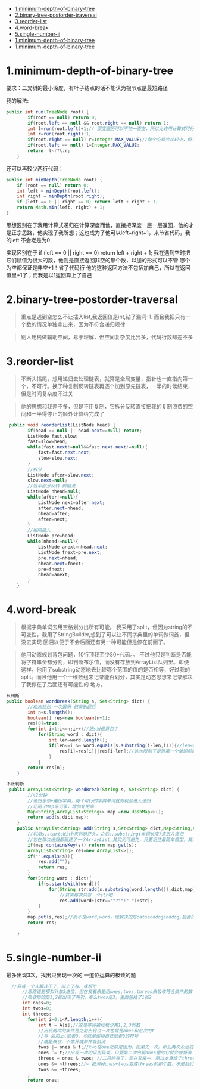 - [1.minimum-depth-of-binary-tree](#1.minimumdepthofbinarytree)
- [2.binary-tree-postorder-traversal](#2.binary-tree-postorder-traversal)
- [3.reorder-list](#3.reorder-list)
- [4.word-break](#4.word-break)
- [5.single-number-ii](#5.single-number-ii)
- [1.minimum-depth-of-binary-tree](#1.minimum-depth-of-binary-tree)
- [1.minimum-depth-of-binary-tree](#1.minimum-depth-of-binary-tree)

# 1.minimum-depth-of-binary-tree
要求：二叉树的最小深度，有叶子结点的话不能认为根节点是最短路径

我的解法:
```java
public int run(TreeNode root) {
        if(root == null) return 0;
        if(root.left == null && root.right == null) return 1;
        int l=run(root.left)+1;// 深度遍历可以不怕一直左，所以允许用计算式可行
        int r=run(root.right)+1;
        if(root.right == null) r=Integer.MAX_VALUE;//每个空都会比较小，但不可取
        if(root.left == null) l=Integer.MAX_VALUE;
        return  l<r?l:r;
    }
```

还可以再较少两行代码：
```java
public int minDepth(TreeNode root) {
    if (root == null) return 0;
    int left = minDepth(root.left);
    int right = minDepth(root.right);
    if (left == 0 || right == 0) return left + right + 1;
    return Math.min(left, right) + 1;
}
```
思想区别在于我用计算式递归在计算深度而他，直接把深度一层一层返回，他的才是正宗思路，他实现了我所想；这也成为了他可以left+right+1，来节省代码，我的left
不会老是为0

实现区别在于 if (left == 0 || right == 0) return left + right + 1;  我在遇到空时把它们赋值为很大的数，他则是直接返回非空的那个数，以加的形式可以不管
哪个为空都保证是非空+1！省了代码行   他的这种返回方法不包括加自己，所以在返回值里+1了；而我是以1返回算上了自己

# 2.binary-tree-postorder-traversal
> 重点是遇到空怎么不让插入list,我返回值是int,钻了漏洞-1. 而且我把只有一个数的情况单独拿出来，因为不符合递归规律

> 别人用栈做辅助空间，易于理解，但空间复杂度比我多，代码行数却差不多

# 3.reorder-list
> 不断头插尾，想用递归去处理链表，就算是全局变量，指针也一直指向第一个，不可行。换了种复制反转链表再逐个加到原先链表，一半的时候结束，但是时间复杂度不过关

> 他的思想和我差不多，但是不用复制，它拆分反转直接把我的复制浪费的空间和一半得停止的额外计算给完成了

```java
 public void reorderList(ListNode head) {
        if(head == null || head.next==null) return;
        ListNode fast,slow;
        fast=slow=head;
        while(fast.next!=null&&fast.next.next!=null){
            fast=fast.next.next;
            slow=slow.next;
        }
        //拆分
        ListNode after=slow.next;
        slow.next=null;
        //后半部分反转 前插法
        ListNode nhead=null;
        while(after!=null){
            ListNode next=after.next;
            after.next=nhead;
            nhead=after;
            after=next;
        }
        //相隔插入
        ListNode pre=head;
        while(nhead!=null){
            ListNode anext=nhead.next;
            ListNode fnext=pre.next;
            pre.next=nhead;
            nhead.next=fnext;
            pre=fnext;
            nhead=anext;
        }
    }
   ```

# 4.word-break
> 根据字典单词去用空格划分出所有可能。  我采用了split，但因为string的不可变性，我用了StringBuilder,想到了可以让不同字典里的单词做词首，但没去实现
回溯以便于不会后面还有另一种可能但是停在前面了。

> 他用动态规划背包问题，10行顶我至少30+代码。。  不过他只是判断是否能将字符串全都分割，即判断布尔值，而没有存放到ArrayList队列里。即便这样，他用了substring动态地去比较哪个范围的值的是否相等，好过我的split。而且他用一个一维数组来记录能否划分，其实是动态思想来记录解决了我停在了后面还有可能性的
地方。
```java
只判断
public boolean wordBreak(String s, Set<String> dict) {
        //动态规划 一次遍历 记录到最后
        int n=s.length();
        boolean[] res=new boolean[n+1];
        res[0]=true;
        for(int i=1;i<=n;i++)//把s当做背包？
            for(String word : dict){
                int len=word.length();
                if(len<=i && word.equals(s.substring(i-len,i))){//len<= 把一些可能的小分子计算在内了
                    res[i]=res[i]||res[i-len];//这也限制了是否第一个单词前面有无剩余
                }
            }
        return res[n];
    }
```
```java
不止判断
 public ArrayList<String> wordBreak(String s, Set<String> dict) {
        //42分钟
        //递归思想+遍历字典，每个可行的字典单词就有机会进入递归
        //还用了Map来记录，增加复用率
        Map<String,ArrayList<String>> map =new HashMap<>();
        return add(s,dict,map);
    }
    public ArrayList<String> add(String s,Set<String> dict,Map<String,ArrayList<String>> map){
        //利用s.startsWith来判断开头，之后s.substring(单词长度)来进入递归
        //它在每次递归都新建了一个ArrayList,其实无可避免，只要记住最简单模型，其余的消耗都是必须的
        if(map.containsKey(s)) return map.get(s);
        ArrayList<String> res=new ArrayList<>();
        if("".equals(s)){
            res.add("");
            return res;
        }
        for(String word : dict){
            if(s.startsWith(word)){
                for(String str:add(s.substring(word.length()),dict,map))
                    //其实每次只有一个str吧
                    res.add(word+(str==""?"":" ")+str);
            }
        }
        map.put(s,res);//而不是word,word，他解决的是catsanddoganddog,后面的anddog直接拿
        return res;
        
    }
 ```
# 5.single-number-ii
最多出现3次，找出只出现一次的  一道位运算的极致的题
```java
  //异或一个人解决不了，叫上了与、或帮忙
      //思路说是模拟计数3进位，但在我看来是用ones,twos,threes来吸收符合条件的数
      //吸收指的是1,2都出现了两次，那么twos是3，里面包括了1和2
      int ones=0;
      int twos=0;
      int threes;
        for(int i=0;i<A.length;i++){
            int t = A[i];//这是等待被垃圾分类1,2,3的数
            //出现两次的条件是之前出现过一次也就是ones和这次的t
            //与 会加上t或者0，与就是保持自己或者0的符号
            //或是兼容，不像异或那样会抵消
            twos |= ones & t;//two在one之前是因为，如果先一次，那么两次永远成功
            ones ^= t;//出现一次的采用异或，只要第二次出现ones里的它就会被抵消
            threes = ones & twos; //二已经有了，现在又来一，所以本身给了threes
            ones &= ~threes;//~ 抵消掉ones+twos变成threes的那个数，不是我们要的
            twos &= ~threes;
        }
        return ones;
```
